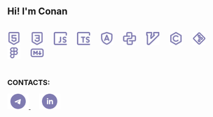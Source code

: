 ## Hi! I'm Conan

<br>

<div align="left">
  <img src="https://raw.githubusercontent.com/gkkconan/gkkconan/752abfed6e4b8585e8672bae1c1f193f98e0be7e/icons/html.svg" height="30" alt="html5"/>
  <img width="15" />
  <img src="https://raw.githubusercontent.com/gkkconan/gkkconan/752abfed6e4b8585e8672bae1c1f193f98e0be7e/icons/css.svg" height="30" alt="css"/>
    <img width="15"/>
  <img src="https://raw.githubusercontent.com/gkkconan/gkkconan/752abfed6e4b8585e8672bae1c1f193f98e0be7e/icons/javascript.svg" height="30" alt="javascript"/>
  <img width="15"/>
  <img src="https://raw.githubusercontent.com/gkkconan/gkkconan/752abfed6e4b8585e8672bae1c1f193f98e0be7e/icons/typescript.svg" height="30" alt="typescript"/>
  <img width="15"/>
  <img src="https://raw.githubusercontent.com/gkkconan/gkkconan/752abfed6e4b8585e8672bae1c1f193f98e0be7e/icons/angular.svg" height="30" alt="angular"/>
  <img width="15"/>
  <img src="https://raw.githubusercontent.com/gkkconan/gkkconan/752abfed6e4b8585e8672bae1c1f193f98e0be7e/icons/python.svg" height="30" alt="python"/>
  <img width="15"/>
  <img src="https://raw.githubusercontent.com/gkkconan/gkkconan/752abfed6e4b8585e8672bae1c1f193f98e0be7e/icons/vim.svg" height="30" alt="vim"  />
  <img width="15"/>
  <img src="https://raw.githubusercontent.com/gkkconan/gkkconan/752abfed6e4b8585e8672bae1c1f193f98e0be7e/icons/c.svg" height="30" alt="c"  />
  <img width="15"/>
  <img src="https://raw.githubusercontent.com/gkkconan/gkkconan/63cd9b8c182c7ba1ffb40dcb4f9387670ae6e515/icons/git.svg" height="30" alt="git logo"/>
  <img width="15"/>
  <img src="https://raw.githubusercontent.com/gkkconan/gkkconan/752abfed6e4b8585e8672bae1c1f193f98e0be7e/icons/figma.svg" height="30" alt="figma"/>
  <img width="15"/>
  <img src="https://raw.githubusercontent.com/gkkconan/gkkconan/3f4f45dd30bc6bc67da40f42e72d39d74ff1cfb8/icons/markdown.svg" height="30" alt="markdown"/>
</div>

<br>

### CONTACTS:

<div align="left">
  <a href="https://t.me/gkkconan" target="_blank" rel="noreferrer">
    <img src="https://raw.githubusercontent.com/gkkconan/gkkconan/db91fe8777a0f32ce5f71d134e3ea8c33c735771/icons/telegram.svg" height="35" alt="telegram"/>
  </a>
  <img width="15"/>
  <a href="https://www.linkedin.com/in/gkkconan" target="_blank" rel="noreferrer">
    <img src="https://raw.githubusercontent.com/gkkconan/gkkconan/db91fe8777a0f32ce5f71d134e3ea8c33c735771/icons/linkedin.svg" height="35" alt="linkedin"/>
  </a>
</div>
